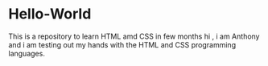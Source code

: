 # Hello-World
This is a repository to learn HTML amd CSS in few months
hi , i am Anthony and i am testing out my hands with the HTML and CSS programming languages.

